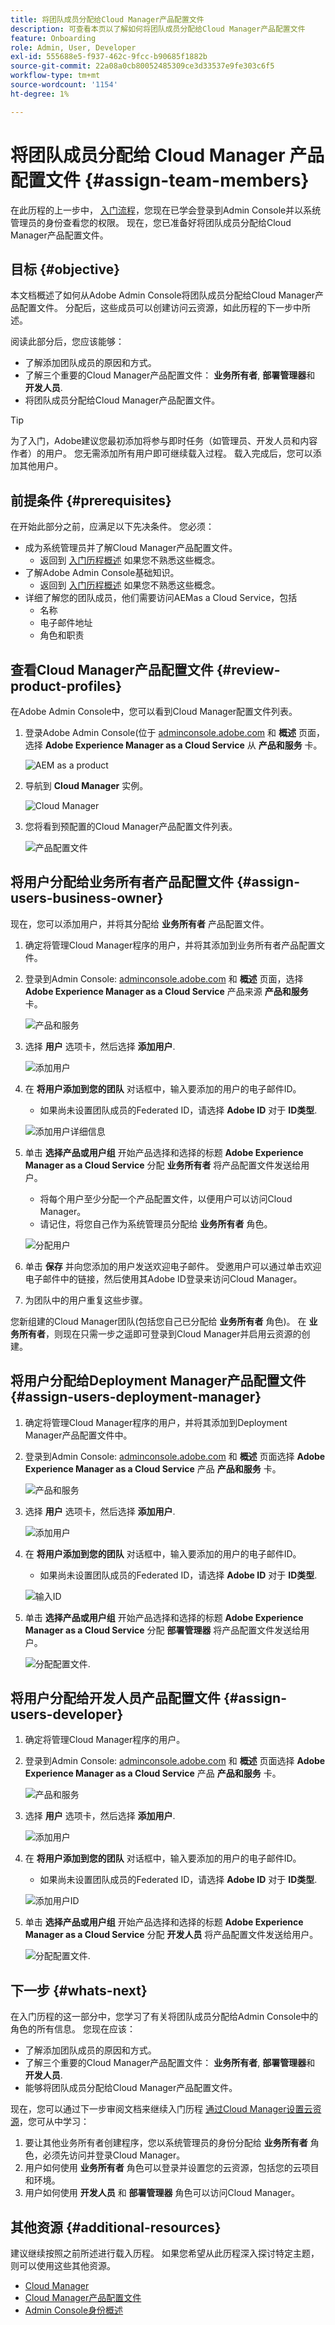 ```yaml
---
title: 将团队成员分配给Cloud Manager产品配置文件
description: 可查看本页以了解如何将团队成员分配给Cloud Manager产品配置文件
feature: Onboarding
role: Admin, User, Developer
exl-id: 555688e5-f937-462c-9fcc-b90685f1882b
source-git-commit: 22a08a0cb80052485309ce3d33537e9fe303c6f5
workflow-type: tm+mt
source-wordcount: '1154'
ht-degree: 1%

---
```


# 将团队成员分配给 Cloud Manager 产品配置文件 {#assign-team-members}

在此历程的上一步中， [入门流程](/help/journey-onboarding/sysadmin/get-started-onboarding-journey.md)，您现在已学会登录到Admin Console并以系统管理员的身份查看您的权限。 现在，您已准备好将团队成员分配给Cloud Manager产品配置文件。

## 目标 {#objective}

本文档概述了如何从Adobe Admin Console将团队成员分配给Cloud Manager产品配置文件。 分配后，这些成员可以创建访问云资源，如此历程的下一步中所述。

阅读此部分后，您应该能够：

* 了解添加团队成员的原因和方式。
* 了解三个重要的Cloud Manager产品配置文件： **业务所有者**, **部署管理器**&#x200B;和 **开发人员**.
* 将团队成员分配给Cloud Manager产品配置文件。

>[!TIP]
>
>为了入门，Adobe建议您最初添加将参与即时任务（如管理员、开发人员和内容作者）的用户。 您无需添加所有用户即可继续载入过程。 载入完成后，您可以添加其他用户。

## 前提条件 {#prerequisites}

在开始此部分之前，应满足以下先决条件。 您必须：

* 成为系统管理员并了解Cloud Manager产品配置文件。
   * 返回到 [入门历程概述](onboarding-journey-overview.md) 如果您不熟悉这些概念。
* 了解Adobe Admin Console基础知识。
   * 返回到 [入门历程概述](onboarding-journey-overview.md) 如果您不熟悉这些概念。
* 详细了解您的团队成员，他们需要访问AEMas a Cloud Service，包括
   * 名称
   * 电子邮件地址
   * 角色和职责

## 查看Cloud Manager产品配置文件 {#review-product-profiles}

在Adobe Admin Console中，您可以看到Cloud Manager配置文件列表。

1. 登录Adobe Admin Console(位于 [adminconsole.adobe.com](https://adminconsole.adobe.com/) 和 **概述** 页面，选择 **Adobe Experience Manager as a Cloud Service** 从 **产品和服务** 卡。

   ![AEM as a product](/help/journey-onboarding/assets/assign-team1.png)

1. 导航到 **Cloud Manager** 实例。

   ![Cloud Manager](/help/journey-onboarding/assets/assign-team2.png)

1. 您将看到预配置的Cloud Manager产品配置文件列表。

   ![产品配置文件](/help/journey-onboarding/assets/assign-team3.png)

## 将用户分配给业务所有者产品配置文件 {#assign-users-business-owner}

现在，您可以添加用户，并将其分配给 **业务所有者** 产品配置文件。

1. 确定将管理Cloud Manager程序的用户，并将其添加到业务所有者产品配置文件。

1. 登录到Admin Console: [adminconsole.adobe.com](https://adminconsole.adobe.com/enterprise/overview) 和 **概述** 页面，选择 **Adobe Experience Manager as a Cloud Service** 产品来源 **产品和服务** 卡。

   ![产品和服务](/help/journey-onboarding/assets/assign-team1.png)

1. 选择 **用户** 选项卡，然后选择 **添加用户**.

   ![添加用户](/help/journey-onboarding/assets/assign-team4.png)

1. 在 **将用户添加到您的团队** 对话框中，输入要添加的用户的电子邮件ID。

   * 如果尚未设置团队成员的Federated ID，请选择 **Adobe ID** 对于 **ID类型**.

   ![添加用户详细信息](/help/journey-onboarding/assets/assign-team5.png)

1. 单击 **选择产品或用户组** 开始产品选择和选择的标题 **Adobe Experience Manager as a Cloud Service** 分配 **业务所有者** 将产品配置文件发送给用户。

   * 将每个用户至少分配一个产品配置文件，以便用户可以访问Cloud Manager。
   * 请记住，将您自己作为系统管理员分配给 **业务所有者** 角色。

   ![分配用户](/help/journey-onboarding/assets/assign-team6.png)

1. 单击 **保存** 并向您添加的用户发送欢迎电子邮件。 受邀用户可以通过单击欢迎电子邮件中的链接，然后使用其Adobe ID登录来访问Cloud Manager。

1. 为团队中的用户重复这些步骤。

您新组建的Cloud Manager团队(包括您自己已分配给 **业务所有者** 角色)。 在 **业务所有者**，则现在只需一步之遥即可登录到Cloud Manager并启用云资源的创建。

## 将用户分配给Deployment Manager产品配置文件 {#assign-users-deployment-manager}

1. 确定将管理Cloud Manager程序的用户，并将其添加到Deployment Manager产品配置文件中。

1. 登录到Admin Console: [adminconsole.adobe.com](https://adminconsole.adobe.com/enterprise/overview) 和 **概述** 页面选择 **Adobe Experience Manager as a Cloud Service** 产品 **产品和服务** 卡。

   ![产品和服务](/help/journey-onboarding/assets/assign-team1.png)

1. 选择 **用户** 选项卡，然后选择 **添加用户**.

   ![添加用户](/help/journey-onboarding/assets/assign-team4.png)

1. 在 **将用户添加到您的团队** 对话框中，输入要添加的用户的电子邮件ID。

   * 如果尚未设置团队成员的Federated ID，请选择 **Adobe ID** 对于 **ID类型**.

   ![输入ID](/help/journey-onboarding/assets/assign-team5.png)

1. 单击 **选择产品或用户组** 开始产品选择和选择的标题 **Adobe Experience Manager as a Cloud Service** 分配 **部署管理器** 将产品配置文件发送给用户。

   ![分配配置文件](/help/journey-onboarding/assets/assign-team6.png).

## 将用户分配给开发人员产品配置文件 {#assign-users-developer}

1. 确定将管理Cloud Manager程序的用户。

1. 登录到Admin Console: [adminconsole.adobe.com](https://adminconsole.adobe.com/enterprise/overview) 和 **概述** 页面选择 **Adobe Experience Manager as a Cloud Service** 产品 **产品和服务** 卡。

   ![产品和服务](/help/journey-onboarding/assets/assign-team1.png)

1. 选择 **用户** 选项卡，然后选择 **添加用户**.

   ![添加用户](/help/journey-onboarding/assets/assign-team4.png)

1. 在 **将用户添加到您的团队** 对话框中，输入要添加的用户的电子邮件ID。

   * 如果尚未设置团队成员的Federated ID，请选择 **Adobe ID** 对于 **ID类型**.

   ![添加用户ID](/help/journey-onboarding/assets/assign-team5.png)

1. 单击 **选择产品或用户组** 开始产品选择和选择的标题 **Adobe Experience Manager as a Cloud Service** 分配 **开发人员** 将产品配置文件发送给用户。

   ![分配配置文件](/help/journey-onboarding/assets/assign-team6.png).

## 下一步 {#whats-next}

在入门历程的这一部分中，您学习了有关将团队成员分配给Admin Console中的角色的所有信息。 您现在应该：

* 了解添加团队成员的原因和方式。
* 了解三个重要的Cloud Manager产品配置文件： **业务所有者**, **部署管理器**&#x200B;和 **开发人员**.
* 能够将团队成员分配给Cloud Manager产品配置文件。

现在，您可以通过下一步审阅文档来继续入门历程 [通过Cloud Manager设置云资源](/help/journey-onboarding/sysadmin/setup-cloud-resources-via-cloud-manager.md)，您可从中学习：

1. 要让其他业务所有者创建程序，您以系统管理员的身份分配给 **业务所有者** 角色，必须先访问并登录Cloud Manager。
1. 用户如何使用 **业务所有者** 角色可以登录并设置您的云资源，包括您的云项目和环境。
1. 用户如何使用 **开发人员** 和 **部署管理器** 角色可以访问Cloud Manager。

## 其他资源 {#additional-resources}

建议继续按照之前所述进行载入历程。 如果您希望从此历程深入探讨特定主题，则可以使用这些其他资源。

* [Cloud Manager](https://experienceleague.adobe.com/docs/experience-manager-cloud-service/onboarding/onboarding-concepts/cloud-manager-introduction.html?lang=en)
* [Cloud Manager产品配置文件](https://experienceleague.adobe.com/docs/experience-manager-cloud-service/onboarding/onboarding-concepts/aem-cs-team-product-profiles.html?lang=en#cloud-manager-product-profiles)
* [Admin Console身份概述](https://helpx.adobe.com/enterprise/admin-guide.html/enterprise/using/identity.ug.html)
